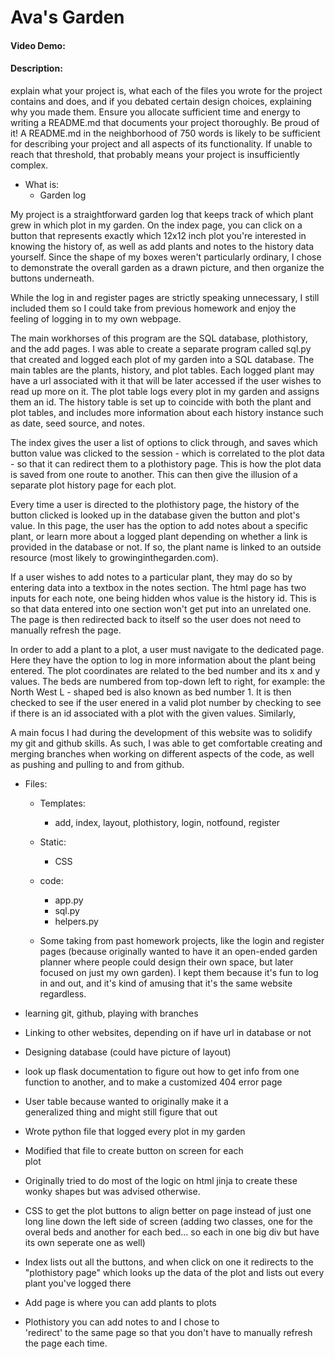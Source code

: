 # Ava's Garden
#### Video Demo:  <URL HERE>
#### Description:
 explain what your project is, what each of the files you wrote for the project contains and does, and if you debated certain design choices, explaining why you made them. Ensure you allocate sufficient time and energy to writing a README.md that documents your project thoroughly. Be proud of it! A README.md in the neighborhood of 750 words is likely to be sufficient for describing your project and all aspects of its functionality. If unable to reach that threshold, that probably means your project is insufficiently complex.

- What is:
  - Garden log

My project is a straightforward garden log that keeps track of which plant grew in which plot in my garden. On the index page, you can click on a button that represents exactly which 12x12 inch plot you're interested in knowing the history of, as well as add plants and notes to the history data yourself. Since the shape of my boxes weren't particularly ordinary, I chose to demonstrate the overall garden as a drawn picture, and then organize the buttons underneath. 

While the log in and register pages are strictly speaking unnecessary, I still included them so I could take from previous homework and enjoy the feeling of logging in to my own webpage. 

The main workhorses of this program are the SQL database, plothistory, and the add pages. I was able to create a separate program called sql.py that created and logged each plot of my garden into a SQL database. The main tables are the plants, history, and plot tables. Each logged plant may have a url associated with it that will be later accessed if the user wishes to read up more on it. The plot table logs every plot in my garden and assigns them an id. The history table is set up to coincide with both the plant and plot tables, and includes more information about each history instance such as date, seed source, and notes. 

The index gives the user a list of options to click through, and saves which button value was clicked to the session - which is correlated to the plot data -  so that it can redirect them to a plothistory page. This is how the plot data is saved from one route to another. This can then give the illusion of a separate plot history page for each plot. 

Every time a user is directed to the plothistory page, the history of the button clicked is looked up in the database given the button and plot's value. In this page, the user has the option to add notes about a specific plant, or learn more about a logged plant depending on whether a link is provided in the database or not. If so, the plant name is linked to an outside resource (most likely to growinginthegarden.com). 

If a user wishes to add notes to a particular plant, they may do so by entering data into a textbox in the notes section. The html page has two inputs for each note, one being hidden whos value is the history id. This is so that data entered into one section won't get put into an unrelated one. The page is then redirected back to itself so the user does not need to manually refresh the page.

In order to add a plant to a plot, a user must navigate to the dedicated page. Here they have the option to log in more information about the plant being entered. The plot coordinates are related to the bed number and its x and y values. The beds are numbered from top-down left to right, for example: the North West L - shaped bed is also known as bed number 1. It is then checked to see if the user enered in a valid plot number by checking to see if there is an id associated with a plot with the given values. Similarly, 

A main focus I had during the development of this website was to solidify my git and github skills. As such, I was able to get comfortable creating and merging branches when working on different aspects of the code, as well as pushing and pulling to and from github.

- Files:
  - Templates:
    - add, index, layout, plothistory, login, notfound, register
  - Static:
    - CSS
  - code:
    - app.py
    - sql.py
    - helpers.py

  - Some taking from past homework projects, like the login and register pages (because originally wanted to have it an open-ended garden planner where people could design their own space, but later focused on just my own garden). I kept them because it's fun to log in and out, and it's kind of amusing that it's the same website regardless.


- learning git, github, playing with branches
- Linking to other websites, depending on if have url in 
  database or not
- Designing database (could have picture of layout)
- look up flask documentation to figure out how to get info
  from one function to another, and to make a customized
  404 error page
- User table because wanted to originally make it a    
  generalized thing and might still figure that out
- Wrote python file that logged every plot in my garden
- Modified that file to create button on screen for each   
  plot
- Originally tried to do most of the logic on html jinja to
  create these wonky shapes but was advised otherwise.
- CSS to get the plot buttons to align better on page
  instead of just one long line down the left side of 
  screen (adding two classes, one for the overal beds and another for each bed... so each in one big div but have its own seperate one as well)
- Index lists out all the buttons, and when click on one
  it redirects to the "plothistory page" which looks up the
  data of the plot and lists out every plant you've logged
  there
- Add page is where you can add plants to plots 
- Plothistory you can add notes to and I chose to    
  'redirect' to the same page so that you don't have to
  manually refresh the page each time. 

